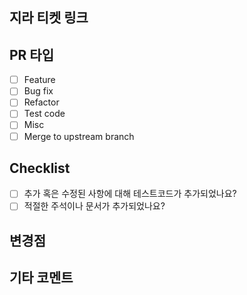 ## 지라 티켓 링크

## PR 타입
- [ ] Feature
- [ ] Bug fix
- [ ] Refactor
- [ ] Test code
- [ ] Misc
- [ ] Merge to upstream branch

## Checklist
- [ ] 추가 혹은 수정된 사항에 대해 테스트코드가 추가되었나요?
- [ ] 적절한 주석이나 문서가 추가되었나요?

## 변경점

## 기타 코멘트